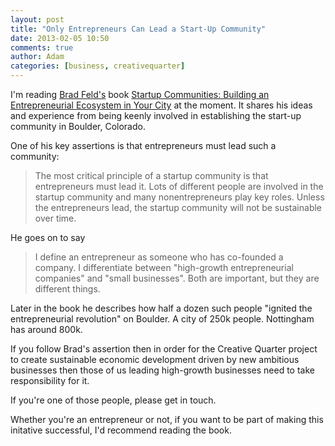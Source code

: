 ```yaml
---
layout: post
title: "Only Entrepreneurs Can Lead a Start-Up Community"
date: 2013-02-05 10:50
comments: true
author: Adam
categories: [business, creativequarter]
---
```


I'm reading [Brad Feld's](http://www.feld.com) book [Startup Communities: Building an Entrepreneurial Ecosystem in Your City](http://www.amazon.co.uk/Startup-Communities-Building-Entrepreneurial-Ecosystem/dp/1118441540/ref=sr_1_1?ie=UTF8&qid=1360061822&sr=8-1) at the moment. It shares his ideas and experience from being keenly involved in establishing the start-up community in Boulder, Colorado.

One of his key assertions is that entrepreneurs must lead such a community:

> The most critical principle of a startup community is that entrepreneurs must lead it. Lots of different people are involved in the startup community and many nonentrepreneurs play key roles. Unless the entrepreneurs lead, the startup community will not be sustainable over time.
<!-- more -->
He goes on to say

> I define an entrepreneur as someone who has co-founded a company. I differentiate between "high-growth entrepreneurial companies" and "small businesses". Both are important, but they are different things. 

Later in the book he describes how half a dozen such people "ignited the entrepreneurial revolution" on Boulder. A city of 250k people. Nottingham has around 800k. 

If you follow Brad's assertion then in order for the Creative Quarter project to create sustainable economic development driven by new ambitious businesses then those of us leading high-growth businesses need to take responsibility for it.

If you're one of those people, please get in touch.

Whether you're an entrepreneur or not, if you want to be part of making this initative successful, I'd recommend reading the book. 
